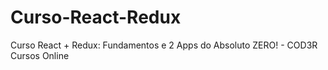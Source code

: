 # Curso-React-Redux
Curso React + Redux: Fundamentos e 2 Apps do Absoluto ZERO!  -  COD3R Cursos Online

